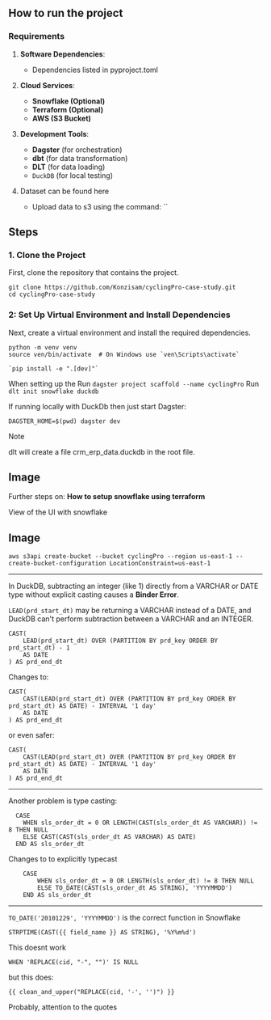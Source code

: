 ## How to run the project

### Requirements

1. **Software Dependencies**:
   - Dependencies listed in pyproject.toml

2. **Cloud Services**:
   - **Snowflake (Optional)** 
   - **Terraform (Optional)** 
   - **AWS (S3 Bucket)** 

3. **Development Tools**:
   - **Dagster** (for orchestration)
   - **dbt** (for data transformation)
   - **DLT** (for data loading)
   - `DuckDB` (for local testing)
4. Dataset can be found here
    - Upload data to s3 using the command:
``
   
## Steps
### 1. Clone the Project
First, clone the repository that contains the project.
```
git clone https://github.com/Konzisam/cyclingPro-case-study.git
cd cyclingPro-case-study
```

### 2: Set Up Virtual Environment and Install Dependencies
Next, create a virtual environment and install the required dependencies.

```
python -m venv venv
source ven/bin/activate  # On Windows use `ven\Scripts\activate`

`pip install -e ".[dev]"`
```
When setting up the
Run `dagster project scaffold --name cyclingPro`
Run `dlt init snowflake duckdb`


If running locally with DuckDb then just start Dagster:
```
DAGSTER_HOME=$(pwd) dagster dev
```
>[!NOTE]
>dlt will create a file crm_erp_data.duckdb in the root file.


## Image

Further steps on:  **How to setup snowflake using terraform** 

View of the UI with snowflake


## Image 

```
aws s3api create-bucket --bucket cyclingPro --region us-east-1 --create-bucket-configuration LocationConstraint=us-east-1
```
---

In DuckDB, subtracting an integer (like 1) directly from a VARCHAR or DATE type without explicit casting causes a **Binder Error**. 

`LEAD(prd_start_dt)` may be returning a VARCHAR instead of a DATE, and DuckDB can't perform subtraction between a VARCHAR and an INTEGER.
```
CAST(
    LEAD(prd_start_dt) OVER (PARTITION BY prd_key ORDER BY prd_start_dt) - 1 
    AS DATE
) AS prd_end_dt

```

Changes to: 
```
CAST(
    CAST(LEAD(prd_start_dt) OVER (PARTITION BY prd_key ORDER BY prd_start_dt) AS DATE) - INTERVAL '1 day'
    AS DATE
) AS prd_end_dt
```

or even safer:

```
CAST(
    CAST(LEAD(prd_start_dt) OVER (PARTITION BY prd_key ORDER BY prd_start_dt) AS DATE) - INTERVAL '1 day'
    AS DATE
) AS prd_end_dt
```
---
Another problem is type casting:

```
  CASE 
    WHEN sls_order_dt = 0 OR LENGTH(CAST(sls_order_dt AS VARCHAR)) != 8 THEN NULL
    ELSE CAST(CAST(sls_order_dt AS VARCHAR) AS DATE)
  END AS sls_order_dt
```
Changes to to explicitly typecast

```
    CASE 
        WHEN sls_order_dt = 0 OR LENGTH(sls_order_dt) != 8 THEN NULL
        ELSE TO_DATE(CAST(sls_order_dt AS STRING), 'YYYYMMDD')
    END AS sls_order_dt
```

---
`TO_DATE('20101229', 'YYYYMMDD')` is the correct function in Snowflake

`STRPTIME(CAST({{ field_name }} AS STRING), '%Y%m%d') `


This doesnt work

`WHEN 'REPLACE(cid, "-", "")' IS NULL`

but this does:

`{{ clean_and_upper("REPLACE(cid, '-', '')") }}`

Probably, attention to the quotes



